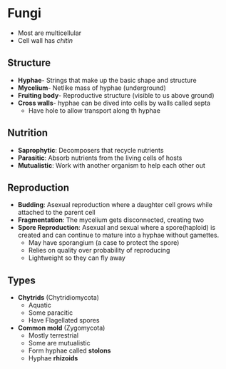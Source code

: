# Fungi
- Most are multicellular
- Cell wall has *chitin*

## Structure
- **Hyphae**- Strings that make up the basic shape and structure
- **Mycelium**- Netlike mass of hyphae (underground)
- **Fruiting body**- Reproductive structure (visible to us above ground)
- **Cross walls**- hyphae can be dived into cells by walls called septa
	- Have hole to allow transport along th hyphae

## Nutrition
- **Saprophytic**: Decomposers that recycle nutrients
- **Parasitic**: Absorb nutrients from the living cells of hosts
-  **Mutualistic**: Work with another organism to help each other out

## Reproduction
- **Budding**: Asexual reproduction where a daughter cell grows while attached to the parent cell
- **Fragmentation**: The mycelium gets disconnected, creating two
- **Spore Reproduction**: Asexual and sexual where a spore(haploid) is created and can continue to mature into a hyphae without gamettes.
	- May have sporangium (a case to protect the spore)
	- Relies on quality over probability of reproducing
	- Lightweight so they can fly away

## Types
- **Chytrids** (Chytridiomycota)
	- Aquatic
	- Some paracitic
	- Have Flagellated spores
- **Common mold** (Zygomycota)
	- Mostly terrestrial
	- Some are mutualistic
	- Form hyphae called **stolons**
	- Hyphae **rhizoids**